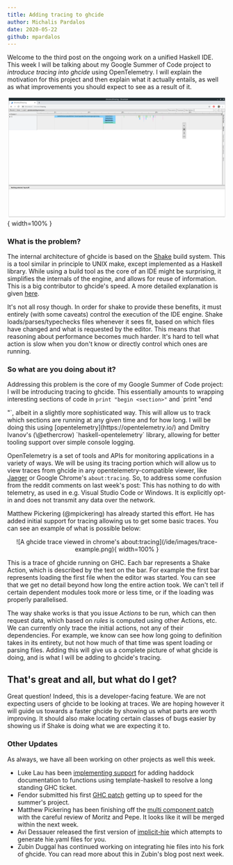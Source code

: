 ```yaml
---
title: Adding tracing to ghcide
author: Michalis Pardalos
date: 2020-05-22
github: mpardalos
---
```


Welcome to the third post on the ongoing work on a unified Haskell IDE. This
week I will be talking about my Google Summer of Code project to *introduce
tracing into ghcide* using OpenTelemetry. I will explain the motivation for
this project and then explain what it actually entails, as well as what
improvements you should expect to see as a result of it.

![A ghcide trace viewed in chrome's about:tracing](/ide/images/trace-example.png){ width=100% }

<!--more-->

### What is the problem?

The internal architecture of ghcide is based on the
[Shake](https://shakebuild.com) build system. This is a tool similar in
principle to UNIX make, except implemented as a Haskell library. While using a
build tool as the core of an IDE might be surprising, it simplifies the
internals of the engine, and allows for reuse of information. This is a big
contributor to ghcide's speed. A more detailed explanation is given
[here](https://4ta.uk/p/shaking-up-the-ide).

It's not all rosy though. In order for shake to provide these benefits, it must
entirely (with some caveats) control the execution of the IDE engine. Shake
loads/parses/typechecks files whenever it sees fit, based on which files have
changed and what is requested by the editor. This means that reasoning about
performance becomes much harder. It's hard to tell what action is slow when you
don't know or directly control which ones are running.

### So what are you doing about it?

Addressing this problem is the core of my Google Summer of Code project: I will
be introducing tracing to ghcide. This essentially amounts to wrapping
interesting sections of code in `print "begin <section>"` and `print "end
<section>"`, albeit in a slightly more sophisticated way. This will allow us to
track which sections are running at any given time and for how long. I will be
doing this using [opentelemetry](https://opentelemetry.io/) and Dmitry Ivanov's
(\@ethercrow) `haskell-opentelemetry` library, allowing for better tooling
support over simple console logging.

OpenTelemetry is a set of tools and APIs for monitoring applications in a
variety of ways. We will be using its tracing portion which will allow us to
view traces from ghcide in any opentelemetry-compatible viewer, like
[Jaeger](https://jaegertracing.io/) or Google Chrome's `about:tracing`. So, to
address some confusion from the reddit comments on last week's post: This has
nothing to do with telemetry, as used in e.g. Visual Studio Code or Windows. It
is explicitly opt-in and does not transmit any data over the network.

Matthew Pickering (\@mpickering) has already started this effort. He has added
initial support for tracing allowing us to get some basic traces. You can see an
example of what is possible below:

<p align="center">
![A ghcide trace viewed in chrome's about:tracing](/ide/images/trace-example.png){ width=100% }
</p>

This is a trace of ghcide running on GHC. Each bar represents a Shake Action,
which is described by the text on the bar. For example the first bar represents
loading the first file when the editor was started. You can see that we get no
detail beyond how long the entire action took. We can't tell if certain
dependent modules took more or less time, or if the loading was properly
parallelised.

The way shake works is that you issue *Actions* to be run, which can then
request data, which based on *rules* is computed using other Actions, etc. We
can currently only trace the initial actions, not any of their dependencies. For
example, we know can see how long going to definition takes in its entirety, but
not how much of that time was spent loading or parsing files. Adding this will
give us a complete picture of what ghcide is doing, and is what I will be adding
to ghcide's tracing.

## That's great and all, but what do I get?

Great question! Indeed, this is a developer-facing feature. We are not expecting
users of ghcide to be looking at traces. We are hoping however it will guide us
towards a faster ghcide by showing us what parts are worth improving. It should
also make locating certain classes of bugs easier by showing us if Shake is
doing what we are expecting it to.

### Other Updates

As always, we have all been working on other projects as well this week.

* Luke Lau has been [implementing support](https://gitlab.haskell.org/ghc/ghc/-/merge_requests/3330) for adding haddock documentation to
  functions using template-haskell to resolve a long standing GHC ticket.
* Fendor submitted his first [GHC patch](https://gitlab.haskell.org/ghc/ghc/-/merge_requests/3327) getting up to speed for the summer's project.
* Matthew Pickering has been finishing off the [multi component patch](https://github.com/digital-asset/ghcide/pull/522) with
  the careful review of Moritz and Pepe. It looks like it will be merged within
  the next week.
* Avi Dessauer released the first version of [implicit-hie](https://hackage.haskell.org/package/implicit-hie) which
  attempts to generate hie.yaml files for you.
* Zubin Duggal has continued working on integrating hie files into his fork of ghcide. You
  can read more about this in Zubin's blog post next week.

